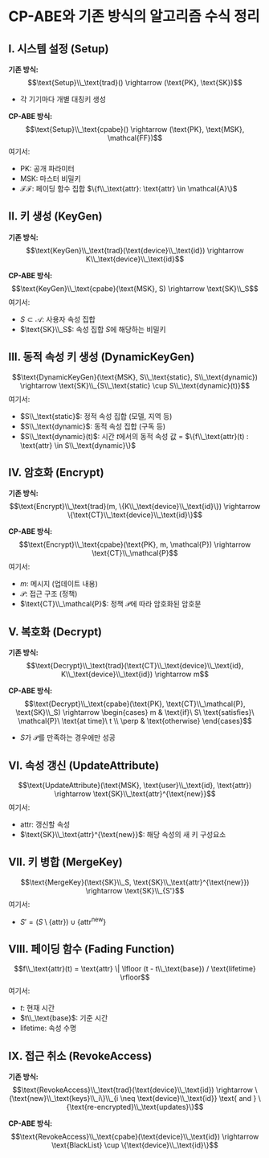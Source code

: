 # CP-ABE와 기존 방식의 알고리즘 수식 정리

## I. 시스템 설정 (Setup)

**기존 방식:**
$$\text{Setup}\\_\text{trad}() \rightarrow (\text{PK}, \text{SK})$$
- 각 기기마다 개별 대칭키 생성

**CP-ABE 방식:**
$$\text{Setup}\\_\text{cpabe}() \rightarrow (\text{PK}, \text{MSK}, \mathcal{FF})$$
여기서:
- PK: 공개 파라미터
- MSK: 마스터 비밀키
- $\mathcal{FF}$: 페이딩 함수 집합 $\{f\\_\text{attr}: \text{attr} \in \mathcal{A}\}$

## II. 키 생성 (KeyGen)

**기존 방식:**
$$\text{KeyGen}\\_\text{trad}(\text{device}\\_\text{id}) \rightarrow K\\_\text{device}\\_\text{id}$$

**CP-ABE 방식:**
$$\text{KeyGen}\\_\text{cpabe}(\text{MSK}, S) \rightarrow \text{SK}\\_S$$
여기서:
- $S \subset \mathcal{A}$: 사용자 속성 집합
- $\text{SK}\\_S$: 속성 집합 $S$에 해당하는 비밀키

## III. 동적 속성 키 생성 (DynamicKeyGen)

$$\text{DynamicKeyGen}(\text{MSK}, S\\_\text{static}, S\\_\text{dynamic}) \rightarrow \text{SK}\\_{S\\_\text{static} \cup S\\_\text{dynamic}(t)}$$
여기서:
- $S\\_\text{static}$: 정적 속성 집합 (모델, 지역 등)
- $S\\_\text{dynamic}$: 동적 속성 집합 (구독 등)
- $S\\_\text{dynamic}(t)$: 시간 $t$에서의 동적 속성 값 = $\{f\\_\text{attr}(t) : \text{attr} \in S\\_\text{dynamic}\}$

## IV. 암호화 (Encrypt)

**기존 방식:**
$$\text{Encrypt}\\_\text{trad}(m, \{K\\_\text{device}\\_\text{id}\}) \rightarrow \{\text{CT}\\_\text{device}\\_\text{id}\}$$

**CP-ABE 방식:**
$$\text{Encrypt}\\_\text{cpabe}(\text{PK}, m, \mathcal{P}) \rightarrow \text{CT}\\_\mathcal{P}$$
여기서:
- $m$: 메시지 (업데이트 내용)
- $\mathcal{P}$: 접근 구조 (정책)
- $\text{CT}\\_\mathcal{P}$: 정책 $\mathcal{P}$에 따라 암호화된 암호문

## V. 복호화 (Decrypt)

**기존 방식:**
$$\text{Decrypt}\\_\text{trad}(\text{CT}\\_\text{device}\\_\text{id}, K\\_\text{device}\\_\text{id}) \rightarrow m$$

**CP-ABE 방식:**
$$\text{Decrypt}\\_\text{cpabe}(\text{PK}, \text{CT}\\_\mathcal{P}, \text{SK}\\_S) \rightarrow 
\begin{cases}
m & \text{if}\ S\ \text{satisfies}\ \mathcal{P}\ \text{at time}\ t \\
\perp & \text{otherwise}
\end{cases}$$

- $S$가 $\mathcal{P}$를 만족하는 경우에만 성공

## VI. 속성 갱신 (UpdateAttribute)

$$\text{UpdateAttribute}(\text{MSK}, \text{user}\\_\text{id}, \text{attr}) \rightarrow \text{SK}\\_\text{attr}^{\text{new}}$$
여기서:
- $\text{attr}$: 갱신할 속성
- $\text{SK}\\_\text{attr}^{\text{new}}$: 해당 속성의 새 키 구성요소

## VII. 키 병합 (MergeKey)

$$\text{MergeKey}(\text{SK}\\_S, \text{SK}\\_\text{attr}^{\text{new}}) \rightarrow \text{SK}\\_{S'}$$
여기서:
- $S' = (S \setminus \{\text{attr}\}) \cup \{\text{attr}^{\text{new}}\}$

## VIII. 페이딩 함수 (Fading Function)

$$f\\_\text{attr}(t) = \text{attr} \| \lfloor (t - t\\_\text{base}) / \text{lifetime} \rfloor$$
여기서:
- $t$: 현재 시간
- $t\\_\text{base}$: 기준 시간
- $\text{lifetime}$: 속성 수명

## IX. 접근 취소 (RevokeAccess)

**기존 방식:**
$$\text{RevokeAccess}\\_\text{trad}(\text{device}\\_\text{id}) \rightarrow \{\text{new}\\_\text{keys}\\_i\}\\_{i \neq \text{device}\\_\text{id}} \text{ and } \{\text{re-encrypted}\\_\text{updates}\}$$

**CP-ABE 방식:**
$$\text{RevokeAccess}\\_\text{cpabe}(\text{device}\\_\text{id}) \rightarrow \text{BlackList} \cup \{\text{device}\\_\text{id}\}$$
